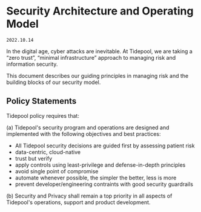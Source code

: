 # Security Architecture and Operating Model

`2022.10.14`

In the digital age, cyber attacks are inevitable. At Tidepool, we are taking a
“zero trust”, “minimal infrastructure” approach to managing risk and information
security.

This document describes our guiding principles in managing risk
and the building blocks of our security model.

## Policy Statements

Tidepool policy requires that:

(a) Tidepool's security program and operations are designed and
implemented with the following objectives and best practices:

* All Tidepool security decisions are guided first by assessing patient risk
* data-centric, cloud-native
* trust but verify
* apply controls using least-privilege and defense-in-depth principles
* avoid single point of compromise
* automate whenever possible, the simpler the better, less is more
* prevent developer/engineering contraints with good security guardrails  

(b) Security and Privacy shall remain a top priority in all aspects of Tidepool's
operations, support and product development.